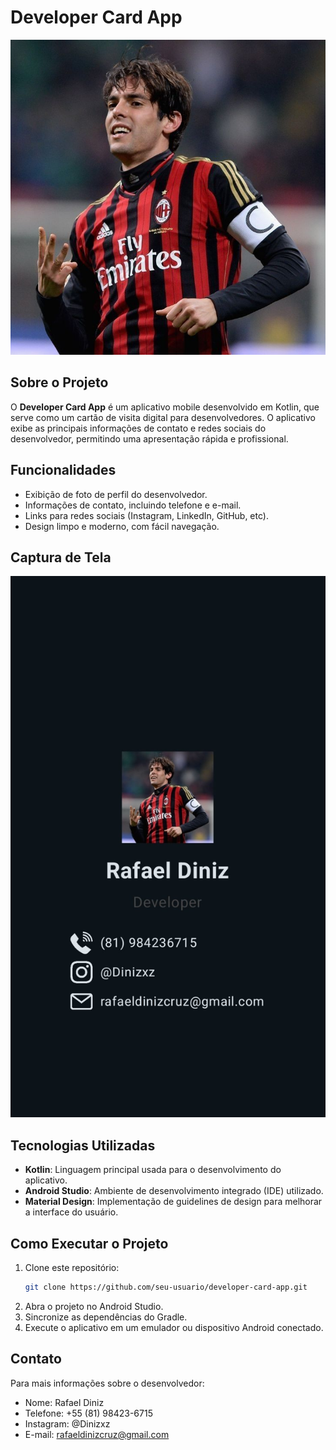 # Developer Card App

![Rafael Diniz - Developer](./assets/image.png)

## Sobre o Projeto

O **Developer Card App** é um aplicativo mobile desenvolvido em Kotlin, que serve como um cartão de visita digital para desenvolvedores. O aplicativo exibe as principais informações de contato e redes sociais do desenvolvedor, permitindo uma apresentação rápida e profissional.

## Funcionalidades

- Exibição de foto de perfil do desenvolvedor.
- Informações de contato, incluindo telefone e e-mail.
- Links para redes sociais (Instagram, LinkedIn, GitHub, etc).
- Design limpo e moderno, com fácil navegação.

## Captura de Tela

![Screenshot](./assets/screenshot.png)

## Tecnologias Utilizadas

- **Kotlin**: Linguagem principal usada para o desenvolvimento do aplicativo.
- **Android Studio**: Ambiente de desenvolvimento integrado (IDE) utilizado.
- **Material Design**: Implementação de guidelines de design para melhorar a interface do usuário.

## Como Executar o Projeto

1. Clone este repositório:
   ```bash
   git clone https://github.com/seu-usuario/developer-card-app.git
   ```
2. Abra o projeto no Android Studio.
3. Sincronize as dependências do Gradle.
4. Execute o aplicativo em um emulador ou dispositivo Android conectado.

## Contato

Para mais informações sobre o desenvolvedor:

- Nome: Rafael Diniz
- Telefone: +55 (81) 98423-6715
- Instagram: @Dinizxz
- E-mail: rafaeldinizcruz@gmail.com
